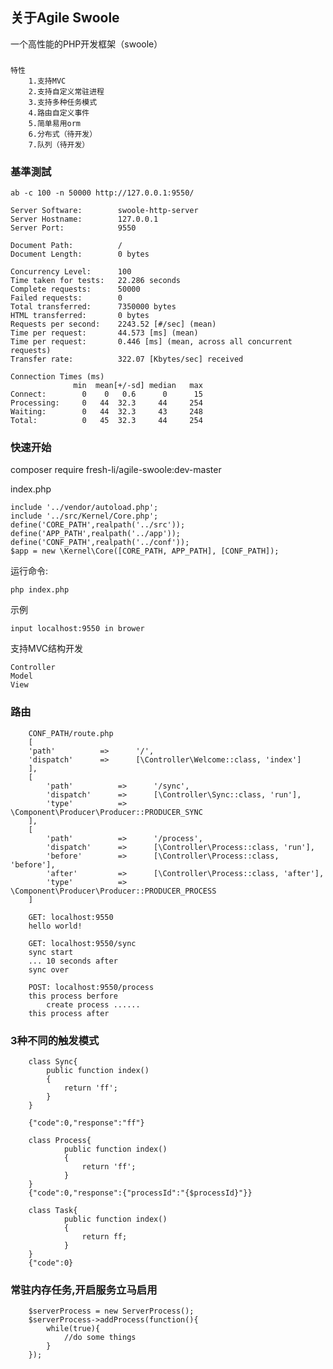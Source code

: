 ## 关于Agile Swoole

一个高性能的PHP开发框架（swoole）

###
    特性
        1.支持MVC
        2.支持自定义常驻进程
        3.支持多种任务模式
        4.路由自定义事件
        5.简单易用orm
        6.分布式（待开发）
        7.队列（待开发）
        
### 基準測試
    ab -c 100 -n 50000 http://127.0.0.1:9550/
    
    Server Software:        swoole-http-server
    Server Hostname:        127.0.0.1
    Server Port:            9550
    
    Document Path:          /
    Document Length:        0 bytes
    
    Concurrency Level:      100
    Time taken for tests:   22.286 seconds
    Complete requests:      50000
    Failed requests:        0
    Total transferred:      7350000 bytes
    HTML transferred:       0 bytes
    Requests per second:    2243.52 [#/sec] (mean)
    Time per request:       44.573 [ms] (mean)
    Time per request:       0.446 [ms] (mean, across all concurrent requests)
    Transfer rate:          322.07 [Kbytes/sec] received
    
    Connection Times (ms)
                  min  mean[+/-sd] median   max
    Connect:        0    0   0.6      0      15
    Processing:     0   44  32.3     44     254
    Waiting:        0   44  32.3     43     248
    Total:          0   45  32.3     44     254
   
        
### 快速开始
composer require fresh-li/agile-swoole:dev-master

index.php
```
include '../vendor/autoload.php';
include '../src/Kernel/Core.php';
define('CORE_PATH',realpath('../src'));
define('APP_PATH',realpath('../app'));
define('CONF_PATH',realpath('../conf'));
$app = new \Kernel\Core([CORE_PATH, APP_PATH], [CONF_PATH]);
```

运行命令:

	php index.php

示例

	input localhost:9550 in brower

支持MVC结构开发

	Controller
	Model
	View
	
### 路由

```
    CONF_PATH/route.php
    [
    'path'          =>      '/',
    'dispatch'      =>      [\Controller\Welcome::class, 'index']
    ],
    [
        'path'          =>      '/sync',
        'dispatch'      =>      [\Controller\Sync::class, 'run'],
        'type'          =>      \Component\Producer\Producer::PRODUCER_SYNC
    ],
    [
        'path'          =>      '/process',
        'dispatch'      =>      [\Controller\Process::class, 'run'],
        'before'        =>      [\Controller\Process::class, 'before'],
        'after'         =>      [\Controller\Process::class, 'after'],
        'type'          =>      \Component\Producer\Producer::PRODUCER_PROCESS
    ]
    
    GET: localhost:9550
    hello world!
    
    GET: localhost:9550/sync
    sync start
    ... 10 seconds after
    sync over
    
    POST: localhost:9550/process
    this process berfore
        create process ......
    this process after
```

### 3种不同的触发模式
```
    class Sync{
        public function index()
        {
            return 'ff';
        }
    }
    
    {"code":0,"response":"ff"}
    
    class Process{
            public function index()
            {
                return 'ff';
            }
    }
    {"code":0,"response":{"processId":"{$processId}"}}
    
    class Task{
            public function index()
            {
                return ff;
            }
    }
    {"code":0}
```

### 常驻内存任务,开启服务立马启用
    
```
    $serverProcess = new ServerProcess();
    $serverProcess->addProcess(function(){
        while(true){
            //do some things
        }
    });
```


